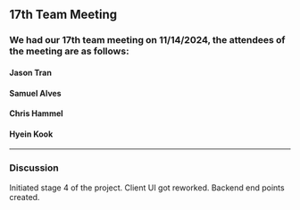 ## 17th Team Meeting

### We had our 17th team meeting on 11/14/2024, the attendees of the meeting are as follows:
#### Jason Tran
#### Samuel Alves
#### Chris Hammel
#### Hyein Kook
---

### Discussion
Initiated stage 4 of the project. Client UI got reworked. Backend end points created.
